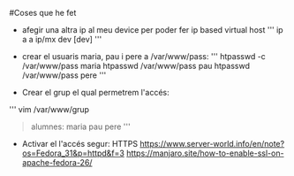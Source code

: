#Coses que he fet

* afegir una altra ip al meu device per poder fer ip based virtual host
'''
ip a a ip/mx dev [dev]
'''

* crear el usuaris maria, pau i pere a /var/www/pass:
'''
htpasswd -c /var/www/pass maria
htpasswd /var/www/pass pau
htpasswd /var/www/pass pere
'''

* Crear el grup el qual permetrem l'accés:

'''
vim /var/www/grup
> alumnes: maria pau pere
'''

* Activar el l'accés segur: HTTPS
  https://www.server-world.info/en/note?os=Fedora_31&p=httpd&f=3
  https://manjaro.site/how-to-enable-ssl-on-apache-fedora-26/